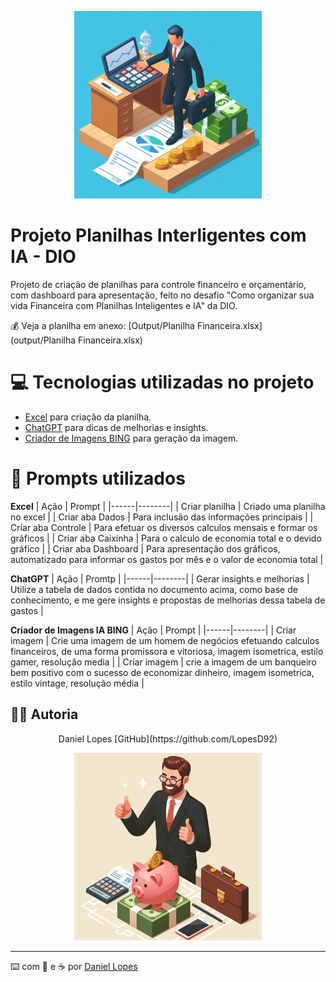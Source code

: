 <p align="center">
<img 
    src="./assets/cover.jpg"
    width="300"
/>
</p>



# Projeto Planilhas Interligentes com IA - DIO


Projeto de criação de planilhas para controle financeiro e orçamentário, com dashboard para apresentação, feito no desafio "Como organizar sua vida Financeira com Planilhas Inteligentes e IA" da DIO.

:moneybag: Veja a planilha em anexo: [Output/Planilha Financeira.xlsx](output/Planilha Financeira.xlsx)



# 💻 Tecnologias utilizadas no projeto

- [Excel](https://www.microsoft.com/pt-br/microsoft-365/excel) para criação da planilha.
- [ChatGPT](https://chatgpt.com/) para dicas de melhorias e insights.
- [Criador de Imagens BING](https://www.bing.com/images/create?FORM=GDPCLS) para geração da imagem.



# 🧠 Prompts utilizados

**Excel**
| Ação | Prompt |
|------|--------|
| Criar planilha  | Criado uma planilha no excel |
| Criar aba Dados | Para inclusão das informações principais |
| Criar aba Controle | Para efetuar os diversos calculos mensais e formar os gráficos |
| Criar aba Caixinha | Para o calculo de economia total e o devido gráfico |
| Criar aba Dashboard | Para apresentação dos gráficos, automatizado para informar os gastos por mês e o valor de economia total |

**ChatGPT**
| Ação | Promtp |
|------|--------|
| Gerar insights e melhorias | Utilize a tabela de dados contida no documento acima, como base de conhecimento, e me gere insights e propostas de melhorias dessa tabela de gastos |

**Criador de Imagens IA BING**
| Ação | Prompt |
|------|--------|
| Criar imagem | Crie uma imagem de um homem de negócios efetuando calculos financeiros, de uma forma promissora e vitoriosa, imagem isometrica, estilo gamer, resolução media |
| Criar imagem | crie a imagem de um banqueiro bem positivo com o sucesso de economizar dinheiro, imagem isometrica, estilo vintage, resolução média |



## 👨‍💻 Autoria

<p align="center">  
Daniel Lopes  
[GitHub](https://github.com/LopesD92) 
</p>



<p align="center">
<img 
    src="./assets/cover2.jpg"
    width="300"
/>
</p>




---

⌨️ com 💜 e :coffee: por [Daniel Lopes](https://github.com/LopesD92) 
